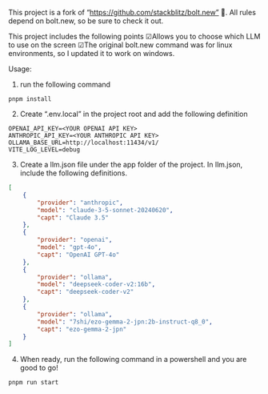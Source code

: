 This project is a fork of “https://github.com/stackblitz/bolt.new” 🚀.
All rules depend on bolt.new, so be sure to check it out.

This project includes the following points
☑Allows you to choose which LLM to use on the screen
☑The original bolt.new command was for linux environments, so I updated it to work on windows.

Usage:
1. run the following command
```ps:
pnpm install
```

2. Create “.env.local” in the project root and add the following definition
```.env.local
OPENAI_API_KEY=<YOUR OPENAI API KEY>
ANTHROPIC_API_KEY=<YOUR ANTHROPIC API KEY>
OLLAMA_BASE_URL=http://localhost:11434/v1/
VITE_LOG_LEVEL=debug
```

3. Create a llm.json file under the app folder of the project. In llm.json, include the following definitions.
```app/llm.json
[
    {
        "provider": "anthropic",
        "model": "claude-3-5-sonnet-20240620",
        "capt": "Claude 3.5"
    },
    {
        "provider": "openai",
        "model": "gpt-4o",
        "capt": "OpenAI GPT-4o"
    },
    {
        "provider": "ollama",
        "model": "deepseek-coder-v2:16b",
        "capt": "deepseek-coder-v2"
    },
    {
        "provider": "ollama",
        "model": "7shi/ezo-gemma-2-jpn:2b-instruct-q8_0",
        "capt": "ezo-gemma-2-jpn"
    }
]

```

4. When ready, run the following command in a powershell and you are good to go!
```
pnpm run start
```
